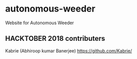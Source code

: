 # autonomous-weeder
Website for Autonomous Weeder


## HACKTOBER 2018 contributers
   Kabrie (Abhiroop kumar Banerjee)
    https://github.com/Kabrie/
